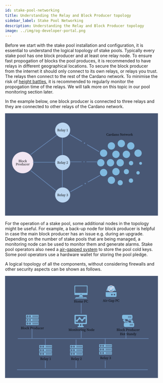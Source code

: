 ```yaml
---
id: stake-pool-networking
title: Understanding the Relay and Block Producer topology
sidebar_label: Stake Pool Networking
description: Understanding the Relay and Block Producer topology
image: ../img/og-developer-portal.png
---
```

Before we start with the stake pool installation and configuration, it is essential to understand the logical topology of stake pools. Typically every stake pool has one block producer and at least one relay node. To ensure fast propogation of blocks the pool produces, it is recommended to have relays in different geographical locations. To secure the block producer from the internet it should only connect to its own relays, or relays you trust. The relays then connect to the rest of the Cardano network. To minimise the risk of [height battles](https://forum.cardano.org/t/how-to-figure-out-when-pool-wins-slot-battles-or-causes-height-battles/90639), it is recommended to regularly monitor the propogation time of the relays. We will talk more on this topic in our pool monitoring section later.

In the example below, one block producer is connected to three relays and they are connected to other relays of the Cardano network.

![img](../../static/img/stake-pool-guide/stake-pool-network.jpg)

For the operation of a stake pool, some additional nodes in the topology might be useful. For example, a back-up node for block producer is helpful in case the main block producer has an issue e.g. during an upgrade. Depending on the number of stake pools that are being managed, a monitoring node can be used to monitor them and generate alarms. Stake pool operators also need a [air-gapped system](/docs/get-started/air-gap) to store the pool cold keys. Some pool operators use a hardware wallet for storing the pool pledge.

A logical topology of all the components, without considering firewalls and other security aspects can be shown as follows.

![img](../../static/img/stake-pool-guide/stake-pool-setup.jpg)

